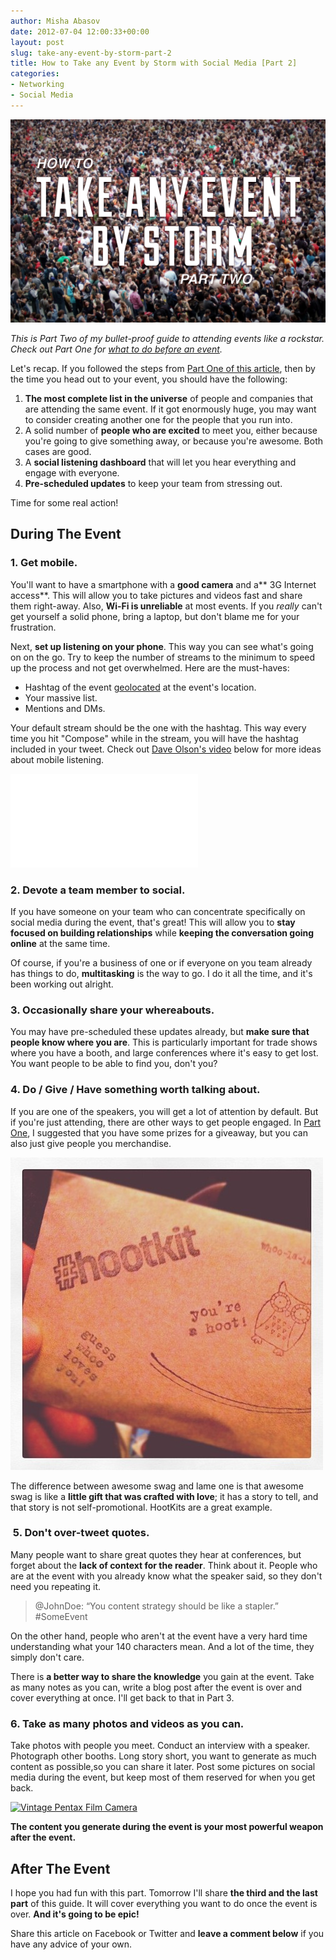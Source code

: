 ```yaml
---
author: Misha Abasov
date: 2012-07-04 12:00:33+00:00
layout: post
slug: take-any-event-by-storm-part-2
title: How to Take any Event by Storm with Social Media [Part 2]
categories:
- Networking
- Social Media
---
```


[![How to Take any Event by Storm with Social Media [Part 2]](/wp-content/uploads/2012/07/storm2.png)](/2012/07/04/take-any-event-by-storm-part-2/)

_This is Part Two of my bullet-proof guide to attending events like a rockstar. Check out Part One for [what to do before an event](/2012/07/03/take-any-event-by-storm-part-1/)._

Let's recap. If you followed the steps from [Part One of this article](/2012/07/03/take-any-event-by-storm-part-1/), then by the time you head out to your event, you should have the following:

  1. **The most complete list in the universe** of people and companies that are attending the same event. If it got enormously huge, you may want to consider creating another one for the people that you run into.
  2. A solid number of **people who are excited** to meet you, either because you're going to give something away, or because you're awesome. Both cases are good.
  3. A **social listening dashboard** that will let you hear everything and engage with everyone.
  4. **Pre-scheduled updates** to keep your team from stressing out.


Time for some real action!

<!-- more -->


## During The Event

### 1. Get mobile.

You'll want to have a smartphone with a **good camera** and a** 3G Internet access**. This will allow you to take pictures and videos fast and share them right-away. Also, **Wi-Fi is unreliable** at most events. If you _really_ can't get yourself a solid phone, bring a laptop, but don't blame me for your frustration.

Next, **set up listening on your phone**. This way you can see what's going on on the go. Try to keep the number of streams to the minimum to speed up the process and not get overwhelmed. Here are the must-haves:

  * Hashtag of the event [geolocated](/2012/06/25/advanced-social-listening-using-geolocation/) at the event's location.
  * Your massive list.
  * Mentions and DMs.


Your default stream should be the one with the hashtag. This way every time you hit "Compose" while in the stream, you will have the hashtag included in your tweet. Check out [Dave Olson's video](//www.youtube.com/embed/i9uBk3uZSlo) below for more ideas about mobile listening.

<div class="embed-container"><iframe src="//www.youtube.com/embed/i9uBk3uZSlo" frameborder="0" allowfullscreen></iframe></div>


### 2. Devote a team member to social.

If you have someone on your team who can concentrate specifically on social media during the event, that's great! This will allow you to **stay focused on building relationships** while **keeping the conversation going online** at the same time.

Of course, if you're a business of one or if everyone on you team already has things to do, **multitasking** is the way to go. I do it all the time, and it's been working out alright.


### 3. Occasionally share your whereabouts.


You may have pre-scheduled these updates already, but **make sure that people know where you are**. This is particularly important for trade shows where you have a booth, and large conferences where it's easy to get lost. You want people to be able to find you, don't you?


### 4. Do / Give / Have something worth talking about.


If you are one of the speakers, you will get a lot of attention by default. But if you're just attending, there are other ways to get people engaged. In [Part One](/2012/07/03/take-any-event-by-storm-part-1/), I suggested that you have some prizes for a giveaway, but you can also just give people you merchandise.


[![HootSuite HootKits](/wp-content/uploads/2012/07/L00yQEFsOC.jpeg)](//lifeofowly.tumblr.com/post/25105003494/hoothoot-welcome-to-the-hootclub-rt-kojbfilms)


The difference between awesome swag and lame one is that awesome swag is like a **little gift that was crafted with love**; it has a story to tell, and that story is not self-promotional. HootKits are a great example.


###  5. Don't over-tweet quotes.


Many people want to share great quotes they hear at conferences, but forget about the **lack of context for the reader**. Think about it. People who are at the event with you already know what the speaker said, so they don't need you repeating it.


> @JohnDoe: “You content strategy should be like a stapler.” #SomeEvent


On the other hand, people who aren't at the event have a very hard time understanding what your 140 characters mean. And a lot of the time, they simply don't care.

There is **a better way to share the knowledge** you gain at the event. Take as many notes as you can, write a blog post after the event is over and cover everything at once. I'll get back to that in Part 3.


### 6. Take as many photos and videos as you can.


Take photos with people you meet. Conduct an interview with a speaker. Photograph other booths. Long story short, you want to generate as much content as possible,so you can share it later. Post some pictures on social media during the event, but keep most of them reserved for when you get back.


[![Vintage Pentax Film Camera](//farm1.staticflickr.com/173/420563241_b41c8cabcf.jpg)](//www.flickr.com/photos/genericface/420563241/)


**The content you generate during the event is your most powerful weapon after the event.**


## After The Event


I hope you had fun with this part. Tomorrow I'll share **the third and the last part** of this guide. It will cover everything you want to do once the event is over. **And it's going to be epic!**

Share this article on Facebook or Twitter and **leave a comment below** if you have any advice of your own.
